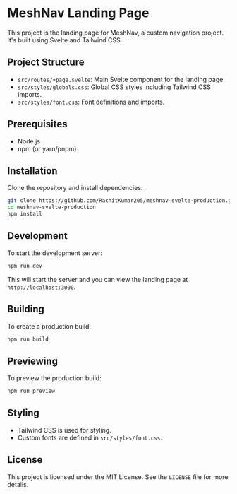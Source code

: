 # MeshNav Landing Page

This project is the landing page for MeshNav, a custom navigation project. It's built using Svelte and Tailwind CSS.

## Project Structure

- `src/routes/+page.svelte`: Main Svelte component for the landing page.
- `src/styles/globals.css`: Global CSS styles including Tailwind CSS imports.
- `src/styles/font.css`: Font definitions and imports.

## Prerequisites

- Node.js
- npm (or yarn/pnpm)

## Installation

Clone the repository and install dependencies:

```bash
git clone https://github.com/RachitKumar205/meshnav-svelte-production.git
cd meshnav-svelte-production
npm install
```

## Development

To start the development server:

```bash
npm run dev
```

This will start the server and you can view the landing page at `http://localhost:3000`.

## Building

To create a production build:

```bash
npm run build
```

## Previewing

To preview the production build:

```bash
npm run preview
```

## Styling

- Tailwind CSS is used for styling.
- Custom fonts are defined in `src/styles/font.css`.

## License

This project is licensed under the MIT License. See the `LICENSE` file for more details.
